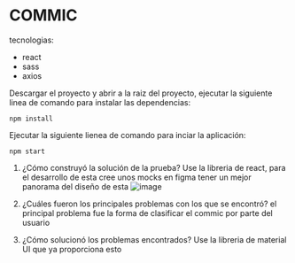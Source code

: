 # COMMIC

  tecnologias:
  
 - react
 - sass
 - axios
 
Descargar el proyecto y abrir a la raiz del proyecto, ejecutar la siguiente linea de comando para instalar las dependencias:

    npm install
Ejecutar la siguiente lienea de comando para inciar la aplicación:

    npm start
   
1.  ¿Cómo construyó la solución de la prueba?
Use la libreria de react, para el desarrollo de esta cree unos mocks en figma tener un mejor panorama del diseño de esta
![image](https://user-images.githubusercontent.com/36173352/100678803-fa475d00-333b-11eb-8da6-5872a86d2012.png)
    
2.  ¿Cuáles fueron los principales problemas con los que se encontró?
el principal problema fue la forma de clasificar el commic por parte del usuario
    
3.  ¿Cómo solucionó los problemas encontrados?
Use la libreria de material UI que ya proporciona esto
    

